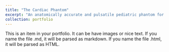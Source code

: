 ```yaml
---
title: "The Cardiac Phantom"
excerpt: "An anatomically accurate and pulsatile pediatric phantom for Cardiac MRI Training 1<br/><img src='/images/500x300.png'>"
collection: portfolio
---
```


This is an item in your portfolio. It can be have images or nice text. If you name the file .md, it will be parsed as markdown. If you name the file .html, it will be parsed as HTML. 
